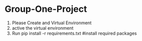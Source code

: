 # Group-One-Project

1. Please Create and Virtual Environment
2. active the virtual environment
3. Run pip install -r requirements.txt #install required packages

